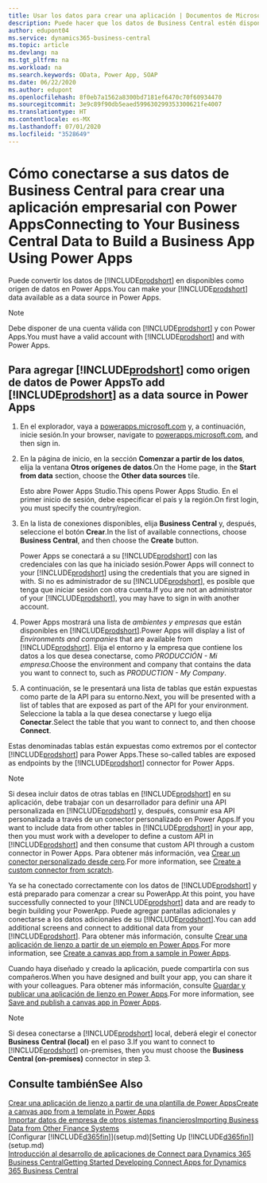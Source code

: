 ```yaml
---
title: Usar los datos para crear una aplicación | Documentos de Microsoft
description: Puede hacer que los datos de Business Central estén disponibles como un origen de datos y especificar una URL de OData de sus servicios web para crear una aplicación empresarial con Power Apps.
author: edupont04
ms.service: dynamics365-business-central
ms.topic: article
ms.devlang: na
ms.tgt_pltfrm: na
ms.workload: na
ms.search.keywords: OData, Power App, SOAP
ms.date: 06/22/2020
ms.author: edupont
ms.openlocfilehash: 8f0eb7a1562a8300bd7181ef6470c70f60934470
ms.sourcegitcommit: 3e9c89f90db5eaed599630299353300621fe4007
ms.translationtype: HT
ms.contentlocale: es-MX
ms.lasthandoff: 07/01/2020
ms.locfileid: "3528649"
---
```

# <a name="connecting-to-your-business-central-data-to-build-a-business-app-using-power-apps"></a><span data-ttu-id="8ffd0-103">Cómo conectarse a sus datos de Business Central para crear una aplicación empresarial con Power Apps</span><span class="sxs-lookup"><span data-stu-id="8ffd0-103">Connecting to Your Business Central Data to Build a Business App Using Power Apps</span></span>

<span data-ttu-id="8ffd0-104">Puede convertir los datos de [!INCLUDE[prodshort](includes/prodshort.md)] en disponibles como origen de datos en Power Apps.</span><span class="sxs-lookup"><span data-stu-id="8ffd0-104">You can make your [!INCLUDE[prodshort](includes/prodshort.md)] data available as a data source in Power Apps.</span></span>  

> [!NOTE]  
> <span data-ttu-id="8ffd0-105">Debe disponer de una cuenta válida con [!INCLUDE[prodshort](includes/prodshort.md)] y con Power Apps.</span><span class="sxs-lookup"><span data-stu-id="8ffd0-105">You must have a valid account with [!INCLUDE[prodshort](includes/prodshort.md)] and with Power Apps.</span></span>  

## <a name="to-add-prodshort-as-a-data-source-in-power-apps"></a><span data-ttu-id="8ffd0-106">Para agregar [!INCLUDE[prodshort](includes/prodshort.md)] como origen de datos de Power Apps</span><span class="sxs-lookup"><span data-stu-id="8ffd0-106">To add [!INCLUDE[prodshort](includes/prodshort.md)] as a data source in Power Apps</span></span>

1. <span data-ttu-id="8ffd0-107">En el explorador, vaya a [powerapps.microsoft.com](https://powerapps.microsoft.com/) y, a continuación, inicie sesión.</span><span class="sxs-lookup"><span data-stu-id="8ffd0-107">In your browser, navigate to [powerapps.microsoft.com](https://powerapps.microsoft.com/), and then sign in.</span></span>
2. <span data-ttu-id="8ffd0-108">En la página de inicio, en la sección **Comenzar a partir de los datos**, elija la ventana **Otros orígenes de datos**.</span><span class="sxs-lookup"><span data-stu-id="8ffd0-108">On the Home page, in the **Start from data** section, choose the **Other data sources** tile.</span></span>  

    <span data-ttu-id="8ffd0-109">Esto abre Power Apps Studio.</span><span class="sxs-lookup"><span data-stu-id="8ffd0-109">This opens Power Apps Studio.</span></span> <span data-ttu-id="8ffd0-110">En el primer inicio de sesión, debe especificar el país y la región.</span><span class="sxs-lookup"><span data-stu-id="8ffd0-110">On first login, you must specify the country/region.</span></span>  
3. <span data-ttu-id="8ffd0-111">En la lista de conexiones disponibles, elija **Business Central** y, después, seleccione el botón **Crear**.</span><span class="sxs-lookup"><span data-stu-id="8ffd0-111">In the list of available connections, choose **Business Central**, and then choose the **Create** button.</span></span>

    <span data-ttu-id="8ffd0-112">Power Apps se conectará a su [!INCLUDE[prodshort](includes/prodshort.md)] con las credenciales con las que ha iniciado sesión.</span><span class="sxs-lookup"><span data-stu-id="8ffd0-112">Power Apps will connect to your [!INCLUDE[prodshort](includes/prodshort.md)] using the credentials that you are signed in with.</span></span> <span data-ttu-id="8ffd0-113">Si no es administrador de su [!INCLUDE[prodshort](includes/prodshort.md)], es posible que tenga que iniciar sesión con otra cuenta.</span><span class="sxs-lookup"><span data-stu-id="8ffd0-113">If you are not an administrator of your [!INCLUDE[prodshort](includes/prodshort.md)], you may have to sign in with another account.</span></span>  

4. <span data-ttu-id="8ffd0-114">Power Apps mostrará una lista de *ambientes y empresas* que están disponibles en [!INCLUDE[prodshort](includes/prodshort.md)].</span><span class="sxs-lookup"><span data-stu-id="8ffd0-114">Power Apps will display a list of *Environments and companies* that are available from [!INCLUDE[prodshort](includes/prodshort.md)].</span></span> <span data-ttu-id="8ffd0-115">Elija el entorno y la empresa que contiene los datos a los que desea conectarse, como *PRODUCCIÓN - Mi empresa*.</span><span class="sxs-lookup"><span data-stu-id="8ffd0-115">Choose the environment and company that contains the data you want to connect to, such as *PRODUCTION - My Company*.</span></span>  

5. <span data-ttu-id="8ffd0-116">A continuación, se le presentará una lista de tablas que están expuestas como parte de la API para su entorno.</span><span class="sxs-lookup"><span data-stu-id="8ffd0-116">Next, you will be presented with a list of tables that are exposed as part of the API for your environment.</span></span> <span data-ttu-id="8ffd0-117">Seleccione la tabla a la que desea conectarse y luego elija **Conectar**.</span><span class="sxs-lookup"><span data-stu-id="8ffd0-117">Select the table that you want to connect to, and then choose **Connect**.</span></span>

<span data-ttu-id="8ffd0-118">Estas denominadas tablas están expuestas como extremos por el contector [!INCLUDE[prodshort](includes/prodshort.md)] para Power Apps.</span><span class="sxs-lookup"><span data-stu-id="8ffd0-118">These so-called tables are exposed as endpoints by the [!INCLUDE[prodshort](includes/prodshort.md)] connector for Power Apps.</span></span>  

> [!NOTE]
> <span data-ttu-id="8ffd0-119">Si desea incluir datos de otras tablas en [!INCLUDE[prodshort](includes/prodshort.md)] en su aplicación, debe trabajar con un desarrollador para definir una API personalizada en [!INCLUDE[prodshort](includes/prodshort.md)] y, después, consumir esa API personalizada a través de un conector personalizado en Power Apps.</span><span class="sxs-lookup"><span data-stu-id="8ffd0-119">If you want to include data from other tables in [!INCLUDE[prodshort](includes/prodshort.md)] in your app, then you must work with a developer to define a custom API in [!INCLUDE[prodshort](includes/prodshort.md)] and then consume that custom API through a custom connector in Power Apps.</span></span> <span data-ttu-id="8ffd0-120">Para obtener más información, vea [Crear un conector personalizado desde cero](/connectors/custom-connectors/define-blank).</span><span class="sxs-lookup"><span data-stu-id="8ffd0-120">For more information, see [Create a custom connector from scratch](/connectors/custom-connectors/define-blank).</span></span>  

<span data-ttu-id="8ffd0-121">Ya se ha conectado correctamente con los datos de [!INCLUDE[prodshort](includes/prodshort.md)] y está preparado para comenzar a crear su PowerApp.</span><span class="sxs-lookup"><span data-stu-id="8ffd0-121">At this point, you have successfully connected to your [!INCLUDE[prodshort](includes/prodshort.md)] data and are ready to begin building your PowerApp.</span></span> <span data-ttu-id="8ffd0-122">Puede agregar pantallas adicionales y conectarse a los datos adicionales de su [!INCLUDE[prodshort](includes/prodshort.md)].</span><span class="sxs-lookup"><span data-stu-id="8ffd0-122">You can add additional screens and connect to additional data from your [!INCLUDE[prodshort](includes/prodshort.md)].</span></span> <span data-ttu-id="8ffd0-123">Para obtener más información, consulte [Crear una aplicación de lienzo a partir de un ejemplo en Power Apps](/powerapps/maker/canvas-apps/open-and-run-a-sample-app).</span><span class="sxs-lookup"><span data-stu-id="8ffd0-123">For more information, see [Create a canvas app from a sample in Power Apps](/powerapps/maker/canvas-apps/open-and-run-a-sample-app).</span></span>  

<span data-ttu-id="8ffd0-124">Cuando haya diseñado y creado la aplicación, puede compartirla con sus compañeros.</span><span class="sxs-lookup"><span data-stu-id="8ffd0-124">When you have designed and built your app, you can share it with your colleagues.</span></span> <span data-ttu-id="8ffd0-125">Para obtener más información, consulte [Guardar y publicar una aplicación de lienzo en Power Apps](/powerapps/maker/canvas-apps/save-publish-app).</span><span class="sxs-lookup"><span data-stu-id="8ffd0-125">For more information, see [Save and publish a canvas app in Power Apps](/powerapps/maker/canvas-apps/save-publish-app).</span></span>  

> [!NOTE]
> <span data-ttu-id="8ffd0-126">Si desea conectarse a [!INCLUDE[prodshort](includes/prodshort.md)] local, deberá elegir el conector **Business Central (local)** en el paso 3.</span><span class="sxs-lookup"><span data-stu-id="8ffd0-126">If you want to connect to [!INCLUDE[prodshort](includes/prodshort.md)] on-premises, then you must choose the **Business Central (on-premises)** connector in step 3.</span></span>  

## <a name="see-also"></a><span data-ttu-id="8ffd0-127">Consulte también</span><span class="sxs-lookup"><span data-stu-id="8ffd0-127">See Also</span></span>

[<span data-ttu-id="8ffd0-128">Crear una aplicación de lienzo a partir de una plantilla de Power Apps</span><span class="sxs-lookup"><span data-stu-id="8ffd0-128">Create a canvas app from a template in Power Apps</span></span>](/powerapps/maker/canvas-apps/get-started-test-drive)  
[<span data-ttu-id="8ffd0-129">Importar datos de empresa de otros sistemas financieros</span><span class="sxs-lookup"><span data-stu-id="8ffd0-129">Importing Business Data from Other Finance Systems</span></span>](across-import-data-configuration-packages.md)  
<span data-ttu-id="8ffd0-130">[Configurar [!INCLUDE[d365fin](includes/d365fin_md.md)]](setup.md)</span><span class="sxs-lookup"><span data-stu-id="8ffd0-130">[Setting Up [!INCLUDE[d365fin](includes/d365fin_md.md)]](setup.md)</span></span>  
[<span data-ttu-id="8ffd0-131">Introducción al desarrollo de aplicaciones de Connect para Dynamics 365 Business Central</span><span class="sxs-lookup"><span data-stu-id="8ffd0-131">Getting Started Developing Connect Apps for Dynamics 365 Business Central</span></span>](/dynamics365/business-central/dev-itpro/developer/devenv-develop-connect-apps)  
